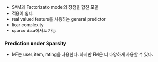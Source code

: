 - SVM과 Factorizatio model의 장점을 합친 모델
- 적용이 쉽다.
- real valued feature를 사용하는 general predictor
- liear complexity
- sparse data에서도 가능

### Prediction under Sparsity

- MF는 user, item, rating을 사용한다. 하지만 FM은 더 다양하게 사용할 수 있다.
